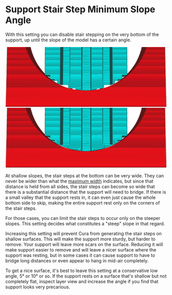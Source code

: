 Support Stair Step Minimum Slope Angle
====
With this setting you can disable stair stepping on the very bottom of the support, up until the slope of the model has a certain angle.

![Stair stepping disabled until the slope is 10°](../images/support_bottom_stair_step_min_slope_10.png)
![Stair stepping disabled until the slope is 30°](../images/support_bottom_stair_step_min_slope_30.png)

At shallow slopes, the stair steps at the bottom can be very wide. They can never be wider than what the [maximum width](support_bottom_stair_step_width.md) indicates, but since that distance is held from all sides, the stair steps can become so wide that there is a substantial distance that the support will need to bridge. If there is a small valley that the support rests in, it can even just cause the whole bottom side to skip, making the entire support rest only on the corners of the stair steps.

For those cases, you can limit the stair steps to occur only on the steeper slopes. This setting decides what constitutes a "steep" slope in that regard.

Increasing this setting will prevent Cura from generating the stair steps on shallow surfaces. This will make the support more sturdy, but harder to remove. Your support will leave more scars on the surface. Reducing it will make support easier to remove and will leave a nicer surface where the support was resting, but in some cases it can cause support to have to bridge long distances or even appear to hang in mid-air completely.

To get a nice surface, it's best to leave this setting at a conservative low angle, 5° or 10° or so. If the support rests on a surface that's shallow but not completely flat, inspect layer view and increase the angle if you find that support looks very precarious.